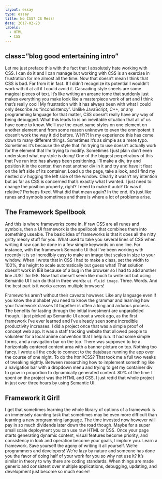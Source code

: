 ```yaml
---
layout: essay
type: essay
title: No CSS? CS Mess!
date: 2017-02-23
labels:
  - HTML
  - CSS
---
```



## class=”blog good entertaining intro”

Let me just preface this with the fact that I absolutely hate working with CSS. I can do it and I can manage but working with CSS is an exercise in frustration for me almost all the time. Now that doesn’t mean I think that CSS is bad. Far from it in fact. If I didn’t recognize its potential I wouldn’t work with it at all if I could avoid it. Cascading style sheets are some magical pieces of text. It’s like writing an arcane tome that suddenly just makes everything you make look like a masterpiece work of art and I think that’s really cool! My frustration with it has always been with what I could only describe as “inconsistency”. Unlike JavaScript, C++, or any programming language for that matter, CSS doesn’t really have any way of being debugged. What this leads to is an inevitable situation that all of us have come to know. We’ll use the exact same styles on one element on another element and from some reason unknown to even the omnipotent it doesn’t work the way it did before. WHY?!
In my experience this has come down to many different things. Sometimes it’s as simple as a mere typo. Sometimes it’s because the style that I’m trying to use doesn’t actually work for the element that I’m trying to modify. Sometimes I just plain don’t even understand what my style is doing! One of the biggest perpetrators of this that I’ve run into has always been positioning. I’ll make a div, try and position it in the center, then nest another div in it and try and have it float on the left side of its container. Load up the page, take a look, and I find my nested div hugging the left side of the window. Clearly it wasn’t my intention but as far as CSS is concerned that’s exactly what I wanted. I just need to change the position property, right? I need to make it auto? Or was it relative? Perhaps fixed. What did that mean again? In the end, it’s just like runes and symbols sometimes and there is where a lot of problems arise.

## The Framework Spellbook

And this is where frameworks come in. If raw CSS are all runes and symbols, then a UI framework is the spellbook that combines them into something useable. The basic idea of frameworks is that it does all the nitty gritty messy stuff for you. What used to take you several lines of CSS when writing it raw can be done in a few simple keywords on one line. For instance, with the framework Semantic UI that I’ve been working with recently it is so incredibly easy to make an image that scales in size to your window. When I wrote that in CSS I had to make a class, set the width to 100%, the height to scale automatically but guess what! That solution doesn’t work in IE8 because of a bug in the browser so I had to add another line JUST for IE8. Now that doesn’t seem like much to write out but using Semantic UI I can do that in three words: ```ui fluid image```. Three. Words. And the best part is it works across multiple browsers!

Frameworks aren’t without their caveats however. Like any language even if you know the alphabet you need to know the grammar and learning how your framework classes fit together is often a long and arduous process. The benefits for lasting through the initial investment are unparalleled though. I just picked up Semantic UI about a week ago, as the first framework I’ve ever learned and I’ve already seen some incredible productivity increases. I did a project once that was a simple proof of concept web app. It was a staff tracking website that allowed people to volunteer for a local anime convention that I help run. It had some simple forms, and a navigation bar on the top. There was supposed to be a horizontally centered content area with a banner picture on top. Nothing too fancy. I wrote all the code to connect to the database running the app over the course of one night. To do the html/CSS? That took me a full two weeks of tweaking nightly. Between researching how to implement something like a navigation bar with a dropdown menu and trying to get my container div to grow in proportion to dynamically generated content. 80% of the time I spent on the project was the HTML and CSS.
I just redid that whole project in just over three hours by using Semantic UI. 

## Framework it Girl!

I get that sometimes learning the whole library of options of a framework is an immensely daunting task that sometimes may be even more difficult than learning a new programming language. The time invested now however will pay in so much dividends later down the road though. Maybe for a super small scale deployment you can use raw HTML or CSS. Once your page starts generating dynamic content, visual features become priority, and consistency in look and operation become your goals, I implore you. Learn a framework. Save yourself the agony of writing it all yourself. We’re programmers and developers! We’re lazy by nature and someone has done you the favor of doing half of your work for you so why not use it? It’s similar in theory to why there are coding standards. When things are made generic and consistent over multiple applications, debugging, updating, and development just become so much easier!	
